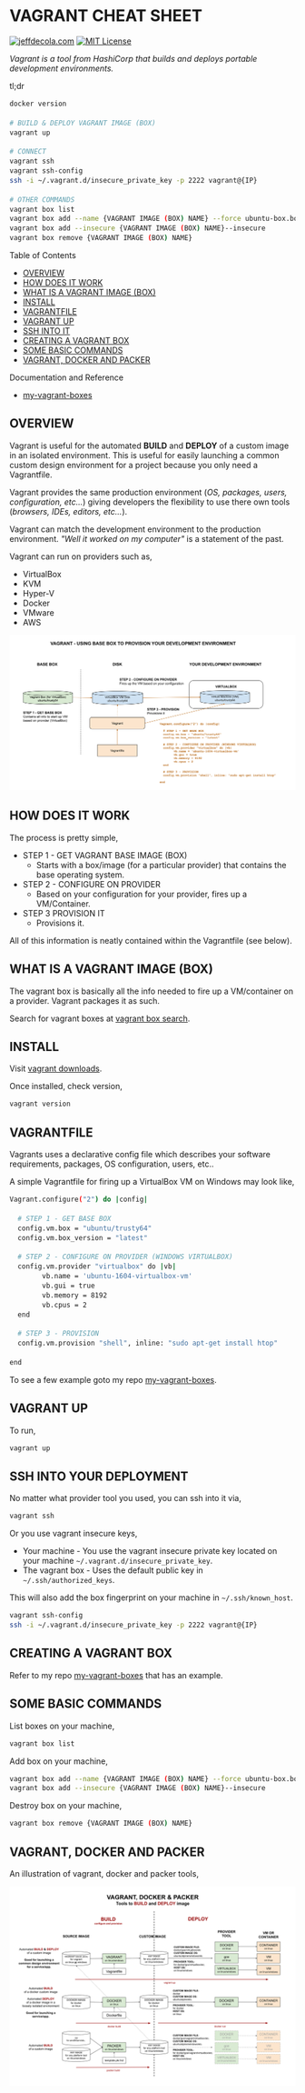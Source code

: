 # VAGRANT CHEAT SHEET

[![jeffdecola.com](https://img.shields.io/badge/website-jeffdecola.com-blue)](https://jeffdecola.com)
[![MIT License](https://img.shields.io/:license-mit-blue.svg)](https://jeffdecola.mit-license.org)

_Vagrant is a tool from HashiCorp that builds and deploys
portable development environments._

tl;dr

```bash
docker version

# BUILD & DEPLOY VAGRANT IMAGE (BOX)
vagrant up

# CONNECT
vagrant ssh
vagrant ssh-config
ssh -i ~/.vagrant.d/insecure_private_key -p 2222 vagrant@{IP}

# OTHER COMMANDS
vagrant box list
vagrant box add --name {VAGRANT IMAGE (BOX) NAME} --force ubuntu-box.box
vagrant box add --insecure {VAGRANT IMAGE (BOX) NAME}--insecure
vagrant box remove {VAGRANT IMAGE (BOX) NAME}
```

Table of Contents

* [OVERVIEW](https://github.com/JeffDeCola/my-cheat-sheets/tree/master/software/development/development-environments/vagrant-cheat-sheet#overview)
* [HOW DOES IT WORK](https://github.com/JeffDeCola/my-cheat-sheets/tree/master/software/development/development-environments/vagrant-cheat-sheet#how-does-it-work)
* [WHAT IS A VAGRANT IMAGE (BOX)](https://github.com/JeffDeCola/my-cheat-sheets/tree/master/software/development/development-environments/vagrant-cheat-sheet#what-is-a-vagrant-image-box)
* [INSTALL](https://github.com/JeffDeCola/my-cheat-sheets/tree/master/software/development/development-environments/vagrant-cheat-sheet#install)
* [VAGRANTFILE](https://github.com/JeffDeCola/my-cheat-sheets/tree/master/software/development/development-environments/vagrant-cheat-sheet#vagrantfile)
* [VAGRANT UP](https://github.com/JeffDeCola/my-cheat-sheets/tree/master/software/development/development-environments/vagrant-cheat-sheet#vagrant-up)
* [SSH INTO IT](https://github.com/JeffDeCola/my-cheat-sheets/tree/master/software/development/development-environments/vagrant-cheat-sheet#ssh-into-it)
* [CREATING A VAGRANT BOX](https://github.com/JeffDeCola/my-cheat-sheets/tree/master/software/development/development-environments/vagrant-cheat-sheet#creating-a-vagrant-box)
* [SOME BASIC COMMANDS](https://github.com/JeffDeCola/my-cheat-sheets/tree/master/software/development/development-environments/vagrant-cheat-sheet#some-basic-commands)
* [VAGRANT, DOCKER AND PACKER](https://github.com/JeffDeCola/my-cheat-sheets/tree/master/software/development/development-environments/vagrant-cheat-sheet#vagrant-docker-and-packer)

Documentation and Reference

* [my-vagrant-boxes](https://github.com/JeffDeCola/my-vagrant-boxes)

## OVERVIEW

Vagrant is useful for the automated **BUILD** and **DEPLOY** of a
custom image in an isolated environment.
This is useful for easily launching a common custom
design environment for a project because you only need a Vagrantfile.

Vagrant provides the same production environment (_OS,
packages, users, configuration, etc..._) giving developers the
flexibility to use there own tools (_browsers, IDEs, editors, etc..._).

Vagrant can match the development environment to the
production environment. _"Well it worked on my computer"_
is a statement of the past.

Vagrant can run on providers such as,

* VirtualBox
* KVM
* Hyper-V
* Docker
* VMware
* AWS

![IMAGE - vagrant-overview - IMAGE](../../../../docs/pics/software/development/vagrant-overview.svg)

## HOW DOES IT WORK

The process is pretty simple,

* STEP 1 - GET VAGRANT BASE IMAGE (BOX)
  * Starts with a box/image (for a particular provider) that contains the
    base operating system.
* STEP 2 - CONFIGURE ON PROVIDER
  * Based on your configuration for your provider, fires up a VM/Container.
* STEP 3 PROVISION IT
  * Provisions it.

All of this information is neatly contained within the Vagrantfile (see below).

## WHAT IS A VAGRANT IMAGE (BOX)

The vagrant box is basically all the info needed to
fire up a VM/container on a provider.  Vagrant packages it as such.

Search for vagrant boxes at
[vagrant box search](https://app.vagrantup.com/boxes/search).

## INSTALL

Visit [vagrant downloads](https://www.vagrantup.com/downloads.html).

Once installed, check version,

```bash
vagrant version
```

## VAGRANTFILE

Vagrants uses a declarative config file which describes your
software requirements, packages, OS configuration, users, etc..

A simple Vagrantfile for firing up a VirtualBox VM on Windows may look like,

```bash
Vagrant.configure("2") do |config|

  # STEP 1 - GET BASE BOX
  config.vm.box = "ubuntu/trusty64"
  config.vm.box_version = "latest"

  # STEP 2 - CONFIGURE ON PROVIDER (WINDOWS VIRTUALBOX)
  config.vm.provider "virtualbox" do |vb|
        vb.name = 'ubuntu-1604-virtualbox-vm'
        vb.gui = true
        vb.memory = 8192
        vb.cpus = 2
  end

  # STEP 3 - PROVISION
  config.vm.provision "shell", inline: "sudo apt-get install htop"

end
```

To see a few example goto my repo
[my-vagrant-boxes](https://github.com/JeffDeCola/my-vagrant-boxes).

## VAGRANT UP

To run,

```bash
vagrant up
```

## SSH INTO YOUR DEPLOYMENT

No matter what provider tool you used, you can ssh into it via,

```bash
vagrant ssh
```

Or you use vagrant insecure keys,

* Your machine - You use the vagrant insecure private key
  located on your machine  `~/.vagrant.d/insecure_private_key`.
* The vagrant box - Uses the default public key in `~/.ssh/authorized_keys`.

This will also add the box fingerprint on your machine in
`~/.ssh/known_host`.

```bash
vagrant ssh-config
ssh -i ~/.vagrant.d/insecure_private_key -p 2222 vagrant@{IP}
```

## CREATING A VAGRANT BOX

Refer to my repo [my-vagrant-boxes](https://github.com/JeffDeCola/my-vagrant-boxes)
that has an example.

## SOME BASIC COMMANDS

List boxes on your machine,

```bash
vagrant box list
```

Add box on your machine,

```bash
vagrant box add --name {VAGRANT IMAGE (BOX) NAME} --force ubuntu-box.box
vagrant box add --insecure {VAGRANT IMAGE (BOX) NAME}--insecure
```

Destroy box on your machine,

```bash
vagrant box remove {VAGRANT IMAGE (BOX) NAME}
```

## VAGRANT, DOCKER AND PACKER

An illustration of vagrant, docker and packer tools,

![IMAGE -  vagrant docker packer - IMAGE](../../../../docs/pics/software/development/vagrant-docker-packer.svg)
